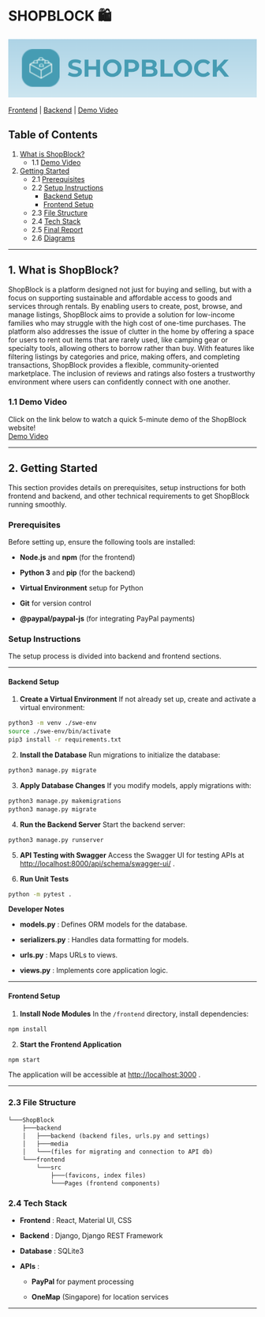 # SHOPBLOCK 🛍

![alt text](./static/header.png)

[Frontend](https://github.com/KuaLiMin/ShopBlock/tree/main/frontend) | [Backend](https://github.com/KuaLiMin/ShopBlock/tree/main/backend) | [Demo Video](https://www.youtube.com/watch?v=3N9Mm8eZ2Po)

## Table of Contents

1. [What is ShopBlock?](#1-what-is-shopblock)
   - 1.1 [Demo Video](#11-demo-video)
2. [Getting Started](#getting-started)
   - 2.1 [Prerequisites](#prerequisites)
   - 2.2 [Setup Instructions](#setup-instructions)
     - [Backend Setup](#backend-setup)
     - [Frontend Setup](#frontend-setup)
   - 2.3 [File Structure](#23-file-structure)
   - 2.4 [Tech Stack](#24-tech-stack)
   - 2.5 [Final Report](#25-final-report)
   - 2.6 [Diagrams](#26-diagrams)

---

## 1. What is ShopBlock?

ShopBlock is a platform designed not just for buying and selling, but with a focus on supporting sustainable and affordable access to goods and services through rentals. By enabling users to create, post, browse, and manage listings, ShopBlock aims to provide a solution for low-income families who may struggle with the high cost of one-time purchases. The platform also addresses the issue of clutter in the home by offering a space for users to rent out items that are rarely used, like camping gear or specialty tools, allowing others to borrow rather than buy. With features like filtering listings by categories and price, making offers, and completing transactions, ShopBlock provides a flexible, community-oriented marketplace. The inclusion of reviews and ratings also fosters a trustworthy environment where users can confidently connect with one another.

### 1.1 Demo Video

Click on the link below to watch a quick 5-minute demo of the ShopBlock website!  
[Demo Video](https://www.youtube.com/watch?v=3N9Mm8eZ2Po)

---

## 2. Getting Started 

This section provides details on prerequisites, setup instructions for both frontend and backend, and other technical requirements to get ShopBlock running smoothly.

### Prerequisites 

Before setting up, ensure the following tools are installed:
 
- **Node.js**  and **npm**  (for the frontend)
 
- **Python 3**  and **pip**  (for the backend)

 
- **Virtual Environment**  setup for Python
 
- **Git**  for version control
  
- **@paypal/paypal-js** (for integrating PayPal payments)

### Setup Instructions 

The setup process is divided into backend and frontend sections.


---


#### Backend Setup 
 
1. **Create a Virtual Environment** 
If not already set up, create and activate a virtual environment:

```bash
python3 -m venv ./swe-env
source ./swe-env/bin/activate
pip3 install -r requirements.txt
```
 
2. **Install the Database** 
Run migrations to initialize the database:

```bash
python3 manage.py migrate
```
 
3. **Apply Database Changes** 
If you modify models, apply migrations with:

```bash
python3 manage.py makemigrations
python3 manage.py migrate
```
 
4. **Run the Backend Server** 
Start the backend server:

```bash
python3 manage.py runserver
```
 
5. **API Testing with Swagger** 
Access the Swagger UI for testing APIs at [http://localhost:8000/api/schema/swagger-ui/](http://localhost:8000/api/schema/swagger-ui/) .
 
6. **Run Unit Tests** 

```bash
python -m pytest .
```
**Developer Notes**  
- **models.py** : Defines ORM models for the database.
 
- **serializers.py** : Handles data formatting for models.
 
- **urls.py** : Maps URLs to views.
 
- **views.py** : Implements core application logic.


---


#### Frontend Setup 
 
1. **Install Node Modules** 
In the `/frontend` directory, install dependencies:

```bash
npm install
```
 
2. **Start the Frontend Application** 

```bash
npm start
```
The application will be accessible at [http://localhost:3000](http://localhost:3000/) .


---


### 2.3 File Structure 
```
└───ShopBlock
    ├───backend
    │   ├───backend (backend files, urls.py and settings)
    │   ├───media
    │   └───(files for migrating and connection to API db)
    └───frontend 
        └───src
            ├───(favicons, index files)
            └───Pages (frontend components)
```


### 2.4 Tech Stack 
 
- **Frontend** : React, Material UI, CSS
 
- **Backend** : Django, Django REST Framework
 
- **Database** : SQLite3
 
- **APIs** : 
  - **PayPal**  for payment processing
 
  - **OneMap**  (Singapore) for location services

---

